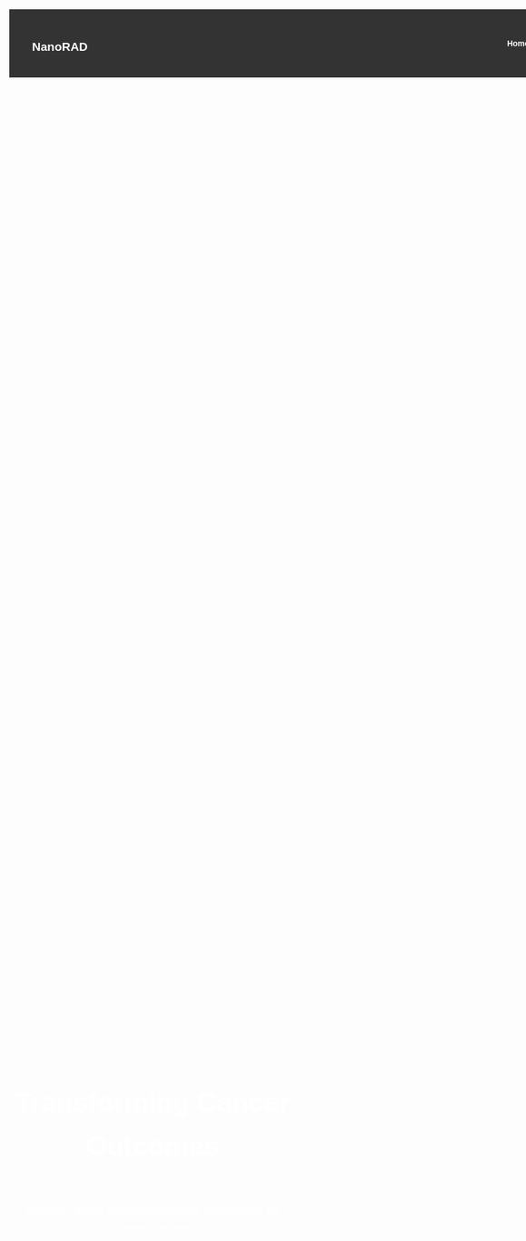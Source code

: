 <!DOCTYPE html>
<html lang="en">
<head>
    <meta charset="UTF-8">
    <meta name="viewport" content="width=device-width, initial-scale=1.0">
    <title>NanoRAD</title>
    <style>
        /* Global Styles */
        body {
            margin: 0;
            font-family: Arial, sans-serif;
            color: #333;
            line-height: 1.6;
        }
        nav {
            display: flex;
            justify-content: space-between;
            align-items: center;
            padding: 20px 40px;
            background-color: #333;
            color: white;
            position: fixed;
            width: 100%;
            z-index: 1000;
        }
        nav a {
            margin: 0 15px;
            color: white;
            text-decoration: none;
            font-weight: bold;
        }
        nav a:hover {
            text-decoration: underline;
        }
        .hero {
            height: 100vh;
            background: url('background-video.mp4') no-repeat center center/cover;
            position: relative;
            color: white;
            display: flex;
            flex-direction: column;
            justify-content: center;
            align-items: center;
            text-align: center;
        }
        .hero h1 {
            font-size: 3rem;
            font-weight: bold;
        }
        .hero p {
            font-size: 1.2rem;
            max-width: 600px;
            margin: 20px auto;
        }
        .after-hero {
            background: url('image.jpg') no-repeat center center/cover;
            color: #fff;
            padding: 100px 20px;
            text-align: center;
        }
        .data-section {
            display: flex;
            justify-content: center;
            gap: 20px;
            padding: 50px;
        }
        .data-box {
            flex: 1;
            max-width: 300px;
            background-color: #512d6d;
            color: white;
            padding: 20px;
            border-radius: 10px;
            text-align: center;
        }
        .key-features {
            padding: 50px 20px;
            background-color: #f9f9f9;
            text-align: center;
        }
        .key-features h2 {
            font-size: 2.5rem;
        }
        .key-features .feature-grid {
            display: flex;
            gap: 20px;
            flex-wrap: wrap;
            justify-content: center;
        }
        .key-features .feature-box {
            flex: 1;
            max-width: 300px;
            background-color: white;
            padding: 20px;
            border-radius: 10px;
            box-shadow: 0 2px 10px rgba(0, 0, 0, 0.1);
        }
        .additional-features {
            padding: 50px 20px;
            text-align: center;
        }
        .team-page {
            padding: 50px 20px;
            background-color: #f4f4f4;
        }
        .team-member {
            margin-bottom: 20px;
            text-align: center;
        }
        .team-member img {
            border-radius: 50%;
            width: 100px;
            height: 100px;
        }
        footer {
            background-color: #333;
            color: white;
            text-align: center;
            padding: 20px;
        }
    </style>
</head>
<body>
    <!-- Navigation -->
    <nav>
        <h1>NanoRAD</h1>
        <div>
            <a href="#home">Home</a>
            <a href="#team">Team</a>
        </div>
    </nav>
    <!-- Home Page -->
    <section id="home" class="hero">
        <h1>Transforming Cancer Outcomes</h1>
        <p>Precision-driven nanoparticle-based radiotherapy for targeted treatment.</p>
    </section>
    <section class="after-hero">
        <h2>Advanced Solutions for Cancer Therapy</h2>
        <p>Delivering exceptional outcomes with targeted radiotherapy solutions.</p>
    </section>
    <section class="data-section">
        <div class="data-box">
            <h3>5-Year Survival Rate</h3>
            <p>Patients with advanced cancer have a relative survival rate of 35%.</p>
        </div>
        <div class="data-box">
            <h3>Reduced Side Effects</h3>
            <p>Localized therapy minimizes damage to healthy tissues.</p>
        </div>
    </section>
    <section class="key-features">
        <h2>Key Features</h2>
        <div class="feature-grid">
            <div class="feature-box">
                <h3>Nanoparticle Design</h3>
                <p>Engineered with a biocompatible core and antibody coating.</p>
            </div>
            <div class="feature-box">
                <h3>Targeted Delivery</h3>
                <p>Precise binding to cancer cells using advanced antibodies.</p>
            </div>
            <div class="feature-box">
                <h3>Customizable Solutions</h3>
                <p>Adaptable to multiple cancer types with versatile designs.</p>
            </div>
        </div>
    </section>
    <section class="additional-features">
        <h2>Additional Features and Benefits</h2>
        <p>Explore the advantages of our groundbreaking therapy.</p>
    </section>
    <!-- Team Page -->
    <section id="team" class="team-page">
        <h2>Meet Our Team</h2>
        <div class="team-member">
            <img src="team1.jpg" alt="Team Member 1">
            <h3>Dr. Jane Doe</h3>
            <p>Lead Research Scientist</p>
        </div>
        <div class="team-member">
            <img src="team2.jpg" alt="Team Member 2">
            <h3>Dr. John Smith</h3>
            <p>Chief Medical Officer</p>
        </div>
    </section>
    <footer>
        <p>&copy; 2024 NanoRAD. All Rights Reserved.</p>
    </footer>
</body>
</html>
